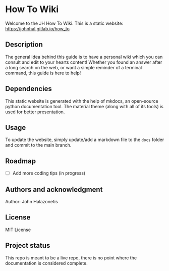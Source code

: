 # How To Wiki
Welcome to the JH How To Wiki. This is a static website: <https://johnhal.gitlab.io/how_to>

## Description
The general idea behind this guide is to have a personal wiki which you can consult and edit to your hearts content! Whether you found an answer after a long search on the web, or want a simple reminder of a terminal command, this guide is here to help!

## Dependencies
This static website is generated with the help of mkdocs, an open-source python documentation tool. The material theme (along with all of its tools) is used for better presentation.

## Usage
To update the website, simply update/add a markdown file to the `docs` folder and commit to the main branch.

## Roadmap
- [ ] Add more coding tips (in progress)

## Authors and acknowledgment
Author: John Halazonetis

## License
MIT License

## Project status
This repo is meant to be a live repo, there is no point where the documentation is considered complete.